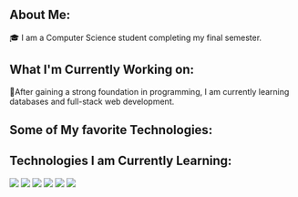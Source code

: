 ## About Me:

🎓 I am a Computer Science student completing my final semester.

## What I'm Currently Working on:

🔨After gaining a strong foundation in programming, I am currently learning databases and full-stack web development.  

## Some of My favorite Technologies:


## Technologies I am Currently Learning:

<img src="https://img.shields.io/badge/Amazon%20DynamoDB-4053D6?style=for-the-badge&logo=Amazon%20DynamoDB&logoColor=white" />

<img src="https://img.shields.io/badge/Amazon_AWS-FF9900?style=for-the-badge&logo=amazonaws&logoColor=white" />

<img src="https://img.shields.io/badge/MongoDB-4EA94B?style=for-the-badge&logo=mongodb&logoColor=white" />

<img src="https://img.shields.io/badge/MySQL-005C84?style=for-the-badge&logo=mysql&logoColor=white" />

<img src="https://img.shields.io/badge/Neo4j-018bff?style=for-the-badge&logo=neo4j&logoColor=white" />

<img src="https://img.shields.io/badge/Neo4j-018bff?style=for-the-badge&logo=neo4j&logoColor=white" />
<!--
**jesseClegg/jesseClegg** is a ✨ _special_ ✨ repository because its `README.md` (this file) appears on your GitHub profile.

Here are some ideas to get you started:

- 🔭 I’m currently working on ...
- 🌱 I’m currently learning ...
- 👯 I’m looking to collaborate on ...
- 🤔 I’m looking for help with ...
- 💬 Ask me about ...
- 📫 How to reach me: ...
- 😄 Pronouns: ...
- ⚡ Fun fact: ...
-->
